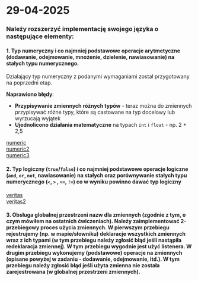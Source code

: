 # 29-04-2025

### Należy rozszerzyć implementację swojego języka o następujące elementy:

#### 1. Typ numeryczny i co najmniej podstawowe operacje arytmetyczne (dodawanie, odejmowanie, mnożenie, dzielenie, nawiasowanie) na stałych typu numerycznego.

Działający typ numeryczny z podanymi wymaganiami został przygotowany na poprzedni etap.

**Naprawiono błędy**:

* **Przypisywanie zmiennych różnych typów** - teraz można do zmiennych przypisywać różne typy, które są castowane na typ docelowy lub wyrzucają wyjątek
* **Ujednolicono działania matematyczne** na typach `int` i `float` - np. 2 + 2,5

[numeric](./numeric.cr7)  
[numeric2](./numeric2.cr7)  
[numeric3](./numeric3.cr7)  

#### 2. Typ logiczny (`true`/`false`) i co najmniej podstawowe operacje logiczne (`and`, `or`, `not`, nawiasowanie) na  stałych oraz porównywanie stałych typu numerycznego (`<`, `>` , `==`, `!=`) co w wyniku powinno dawać typ logiczny

[veritas](./veritas.cr7)  
[veritas2](./veritas2.cr7)  

#### 3. Obsługa globalnej przestrzeni nazw dla zmiennych (zgodnie z tym, o czym mówiłem na ostatnich ćwiczeniach). Należy zaimplementować 2-przebiegowy proces użycia zmiennych. W pierwszym przebiegu rejestrujemy (np. w mapie/słowniku) deklaracje wszystkich zmiennych wraz z ich typami (w tym przebiegu należy zgłosić błąd jeśli nastąpiła redeklaracja zmiennej). W tym przebiegu wygodnie jest użyć listenera. W drugim przebiegu wykonujemy (podstawowe)  operacje na zmiennych (opisane powyżej w zadaniu - dodawanie, odejmowanie, itd.). W tym przebiegu należy zgłosić błąd jeśli użyta zmienna nie została zarejestrowana (w globalnej przestrzeni zmiennych).